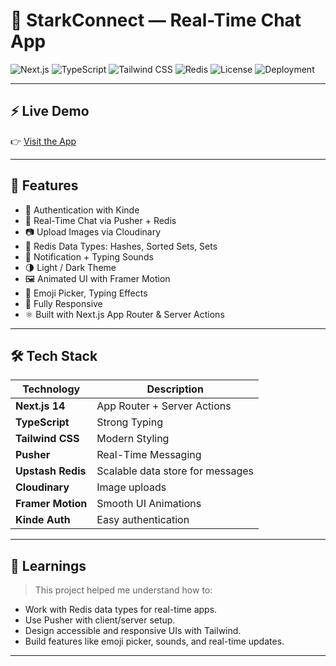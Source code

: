 # 💬 StarkConnect — Real-Time Chat App

![Next.js](https://img.shields.io/badge/Next.js-14-blue?logo=nextdotjs)
![TypeScript](https://img.shields.io/badge/TypeScript-Strong-blue?logo=typescript)
![Tailwind CSS](https://img.shields.io/badge/Tailwind_CSS-Styled-38B2AC?logo=tailwindcss)
![Redis](https://img.shields.io/badge/Upstash_Redis-Connected-red?logo=redis)
![License](https://img.shields.io/github/license/yourusername/starkconnect)
![Deployment](https://img.shields.io/badge/Deployed-Vercel-black?logo=vercel)

---

## ⚡ Live Demo

👉 [Visit the App](https://starkconnect.vercel.app/)

---

## 🚀 Features

- 🔐 Authentication with Kinde
- 💬 Real-Time Chat via Pusher + Redis
- 📷 Upload Images via Cloudinary
- 🧠 Redis Data Types: Hashes, Sorted Sets, Sets
- 🎵 Notification + Typing Sounds
- 🌗 Light / Dark Theme
- 🖼️ Animated UI with Framer Motion
- 🧵 Emoji Picker, Typing Effects
- 📱 Fully Responsive
- ⚛️ Built with Next.js App Router & Server Actions

---

## 🛠️ Tech Stack

| Technology      | Description                          |
|-----------------|--------------------------------------|
| **Next.js 14**  | App Router + Server Actions          |
| **TypeScript**  | Strong Typing                        |
| **Tailwind CSS**| Modern Styling                       |
| **Pusher**      | Real-Time Messaging                  |
| **Upstash Redis**| Scalable data store for messages    |
| **Cloudinary**  | Image uploads                        |
| **Framer Motion**| Smooth UI Animations                |
| **Kinde Auth**  | Easy authentication                  |

---

## 🧠 Learnings

> This project helped me understand how to:
- Work with Redis data types for real-time apps.
- Use Pusher with client/server setup.
- Design accessible and responsive UIs with Tailwind.
- Build features like emoji picker, sounds, and real-time updates.

---

